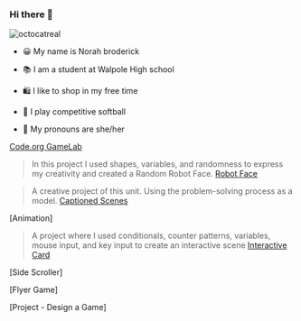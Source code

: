 ### Hi there 👋
![octocatreal](https://github.com/norahbroderick/norahbroderick/assets/146837143/f323ffbf-814f-42d5-9c42-5ea3ec572a83)

- 😀 My name is Norah broderick
  
- 📚 I am a student at Walpole High school
  
- 🛍 I like to shop in my free time

- 🥎 I play competitive softball

- 👩 My pronouns are she/her

[Code.org GameLab](https://studio.code.org/home)
> In this project I used shapes, variables, and randomness to express my creativity and created a Random Robot Face.
[Robot Face](https://studio.code.org/projects/gamelab/k0KA2f5BfzvIpybjynsNGNkw3b43Ou6uOCA46b0CDe8)

> A creative project of this unit. Using the problem-solving process as a model.
[Captioned Scenes](https://studio.code.org/projects/gamelab/Jjb4S08k_CvJo_Y66DWMAxFZtrweTI8BvjW15BIU0Zs)

[Animation]
>A project where I used conditionals, counter patterns, variables, mouse input, and key input to create an interactive scene
[Interactive Card](https://studio.code.org/projects/gamelab/VUgv9hk7spzcsp6_7GI4HOncAF1WdefaNqHdBOPI4WA/view)
>
[Side Scroller]
>
[Flyer Game]
>
[Project - Design a Game]
>
